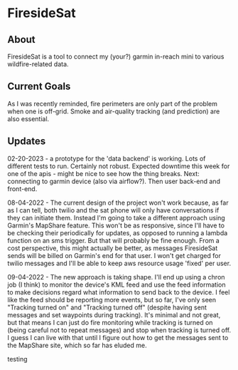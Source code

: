 # FiresideSat

## About

FiresideSat is a tool to connect my (your?) garmin in-reach mini to various wildfire-related data.

## Current Goals

As I was recently reminded, fire perimeters are only part of the
problem when one is off-grid. Smoke and air-quality tracking (and
prediction) are also essential.  

## Updates

02-20-2023 - a prototype for the 'data backend' is working. Lots of different tests to run. Certainly not robust. Expected downtime this week for one of the apis - might be nice to see how the thing breaks. Next: connecting to garmin device (also via airflow?). Then user back-end and front-end. 

08-04-2022 - The current design of the project won't work because, as
far as I can tell, both twilio and the sat phone will only have
conversations if they can initiate them. Instead I'm going to take a
different approach using Garmin's MapShare feature. This won't be as
responsive, since I'll have to be checking their periodically for
updates, as opposed to running a lambda function on an sms
trigger. But that will probably be fine enough. From a cost
perspective, this might actually be better, as messages FiresideSat
sends will be billed on Garmin's end for that user. I won't get
charged for twilio messages and I'll be able to keep aws resource
usage 'fixed' per user. 

09-04-2022 - The new approach is taking shape. I'll end up using a
chron job (I think) to monitor the device's KML feed and use the feed
information to make decisions regard what information to send back to
the device. I feel like the feed should be reporting more events, but
so far, I've only seen "Tracking turned on" and "Tracking turned off"
(despite having sent messages and set waypoints during tracking). It's
minimal and not great, but that means I can just do fire monitoring
while tracking is turned on (being careful not to repeat messages) and
stop when tracking is turned off. I guess I can live with that until I
figure out how to get the messages sent to the MapShare site, which so
far has eluded me. 

testing

